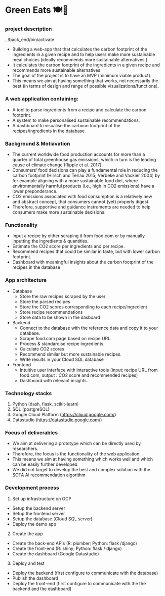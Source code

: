 # Green Eats 🍽🌿
### project description 

. /back_end/bin/activate


* Building a web-app that that calculates the carbon footprint of the ingredients in a given
recipe and to help users make more sustainable meal choices (ideally recommends more sustainable alternatives.)
* It calculates the carbon footprint of the ingredients in a given recipe and recommends more sustainable alternatives
* The goal of the project is to have an MVP (minimum viable product).
* This means we aim at having something that works, not necessarily the best (in terms of design and range of possible visualizations/functions).

### A web application containing:
*  A tool to parse ingredients from a recipe and calculate the carbon footprint.
*  A system to make personalised sustainable recommendations.
* A dashboard to visualise the carboon footprint of the recipes/ingredients in the database.

### Background & Motiavation 
* The current worldwide food production accounts for more than a quarter of total greenhouse gas emissions, which in turn is the leading cause of climate change (Ripple et al. 2017).
* Consumers’ food decisions can play a fundamental role in reducing the carbon footprint (Hirsch and Terlau 2015; Verbeke and Vackier 2004) by for example aligning with a more sustainable food diet, where environmentally harmful products (i.e., high in CO2 emissions) have a lower preponderance.
* CO2 emissions associated with food consumption is a relatively new and abstract concept, that consumers cannot (yet) properly digest.
* Therefore, supportive and guidance instruments are needed to help consumers make more sustainable decisions.

### Functionality 
* Input a recipe by either scraping it from food.com or by manually inputting the ingredients & quantities.
* Estimate the CO2 score per ingredients and per recipe.
* Recommend recipes that could be similar in taste, but with lower carbon footprint.
* Dashboard with meaningful insights about the carbon footprint of the recipes in the database

### App architecture
* Database
  * Store the raw recipes scraped by the user
  * Store the parsed recipes
  * Store the CO2 scores corresponding to each recipe/ingredient
  * Store recipe recommendations
  * Store data to be shown in the dasboard
* Backend
  * Connect to the database with the reference data and copy it to your database.
  * Scrape food.com page based on recipe URL.
  * Process & standardise recipe ingredients.
  * Calculate CO2 scores
  * Recommend similar but more sustainable recipes.
  * Write results in your Cloud SQL database
* Frontend
  * Intuitive user interface with interactive tools (input: recipe URL from food.com, output : CO2 score and recommended recipes)
  * Dashboard with relevant insights.

### Technology stacks 
1. Python (dash, flask, scikit-learn)
2. SQL (postgreSQL)
3. Google Cloud Platform (https://cloud.google.com/)
4. Datastudio (https://datastudio.google.com/)

### Focus of deliverables 
* We aim at delivering a prototype which can be directly used by researchers.
* Therefore, the focus is the functionality of the web application.
* This means we aim at having something which works well and which can be easily
further developed.
* We did not target to develop the best and complex solution with the SOTA AI
recommendation algorithm 

### Development process
1. Set up infrastructure on GCP
* Setup the backend server
* Setup the frontend server
* Setup the database (Cloud SQL server)
* Deploy the demo app 

2. Create the app
* Create the back-end APIs (R: plumber; Python: flask /django)
* Create the front-end (R: shiny; Python: flask / django)
* Create the dashboard (Google Datastudio)

3. Deploy and test
* Deploy the backend (first configure to communicate with the database)
* Publish the dashboard 
* Deploy the front-end (first configure to communicate with the the backend and the
dashboard)
